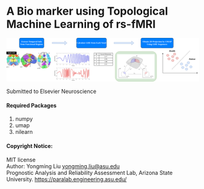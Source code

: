 # A Bio marker using Topological Machine Learning of rs-fMRI

![Framework](Flowchart.png)

Submitted to Elsevier Neuroscience

#### Required Packages
1. numpy
2. umap
3. nilearn

#### Copyright Notice:
MIT license\
Author: Yongming Liu yongming.liu@asu.edu \
Prognostic Analysis and Reliability Assessment Lab, Arizona State University. https://paralab.engineering.asu.edu/
